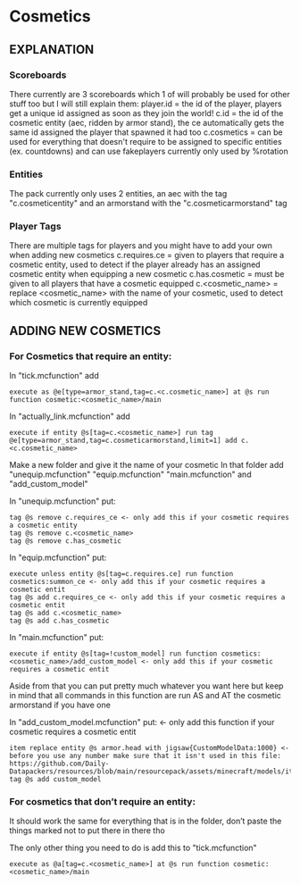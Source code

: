 # <Unnamed Project> Cosmetics
     
##  EXPLANATION
 
###  Scoreboards
 There currently are 3 scoreboards which 1 of will probably be used for other stuff too but I will still explain them:
 player.id = the id of the player, players get a unique id assigned as soon as they join the world!
 c.id = the id of the cosmetic entity (aec, ridden by armor stand), the ce automatically gets the same id assigned the player that spawned it   had too
 c.cosmetics = can be used for everything that doesn't require to be assigned to specific entities (ex. countdowns) and can use fakeplayers
 currently only used by %rotation
 ### Entities
 The pack currently only uses 2 entities, an aec with the tag "c.cosmeticentity" and an armorstand with the "c.cosmeticarmorstand" tag
 ### Player Tags
 There are multiple tags for players and you might have to add your own when adding new cosmetics
 c.requires.ce = given to players that require a cosmetic entity, used to detect if the player already has an assigned cosmetic entity when    equipping a new cosmetic
 c.has.cosmetic = must be given to all players that have a cosmetic equipped
 c.<cosmetic_name> = replace <cosmetic_name> with the name of your cosmetic, used to detect which cosmetic is currently equipped
 
## ADDING NEW COSMETICS
### For Cosmetics that require an entity:
 
In "tick.mcfunction" add
```mcfunction
execute as @e[type=armor_stand,tag=c.<c.cosmetic_name>] at @s run function cosmetic:<cosmetic_name>/main
```
In "actually_link.mcfunction" add
```mcfunction
execute if entity @s[tag=c.<cosmetic_name>] run tag @e[type=armor_stand,tag=c.cosmeticarmorstand,limit=1] add c.<c.cosmetic_name>
```
Make a new folder and give it the name of your cosmetic
In that folder add
  "unequip.mcfunction"
  "equip.mcfunction"
  "main.mcfunction"
  and "add_custom_model"
 
In "unequip.mcfunction" put:
```mcfunction
tag @s remove c.requires_ce <- only add this if your cosmetic requires a cosmetic entity
tag @s remove c.<cosmetic_name>
tag @s remove c.has_cosmetic
```
     
In "equip.mcfunction" put:
```mcfunction
execute unless entity @s[tag=c.requires.ce] run function cosmetics:summon_ce <- only add this if your cosmetic requires a cosmetic entit
tag @s add c.requires_ce <- only add this if your cosmetic requires a cosmetic entit
tag @s add c.<cosmetic_name>
tag @s add c.has_cosmetic
```
 
In "main.mcfunction" put:
```mcfunction
execute if entity @s[tag=!custom_model] run function cosmetics:<cosmetic_name>/add_custom_model <- only add this if your cosmetic requires a cosmetic entit
```
Aside from that you can put pretty much whatever you want here but keep in mind that all commands in this function are run AS and AT the cosmetic armorstand if you have one
 
In "add_custom_model.mcfunction" put: <- only add this function if your cosmetic requires a cosmetic entit
```mcfunction
item replace entity @s armor.head with jigsaw{CustomModelData:1000} <- before you use any number make sure that it isn't used in this file: https://github.com/Daily-Datapackers/resources/blob/main/resourcepack/assets/minecraft/models/item/jigsaw.json
tag @s add custom_model
```
 
### For cosmetics that don’t require an entity:
It should work the same for everything that is in the folder, don’t paste the things marked not to put there in there tho
 
The only other thing you need to do is add this to "tick.mcfunction"
```mcfunction
execute as @a[tag=c.<cosmetic_name>] at @s run function cosmetic:<cosmetic_name>/main
```
